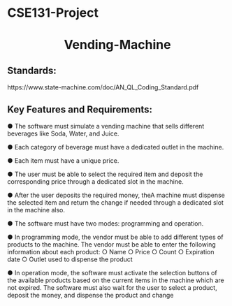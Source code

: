# CSE131-Project
<h1 align="center" id="title">Vending-Machine</h1>
 
<h2>Standards:</h2>
https://www.state-machine.com/doc/AN_QL_Coding_Standard.pdf

<h2>Key Features and Requirements:</h2>
● The software must simulate a vending machine that sells different beverages
like Soda, Water, and Juice.

● Each category of beverage must have a dedicated outlet in the machine.

● Each item must have a unique price.

● The user must be able to select the required item and deposit the
corresponding price through a dedicated slot in the machine.

● After the user deposits the required money, theA machine must
dispense the selected item and return the change if needed through a
dedicated slot in the machine also.

● The software must have two modes: programming and operation.

● In programming mode, the vendor must be able to add different types of
products to the machine. The vendor must be able to enter the following
information about each product:
○ Name
○ Price
○ Count
○ Expiration date
○ Outlet used to dispense the product

● In operation mode, the software must activate the selection buttons of the
available products based on the current items in the machine which are not
expired. The software must also wait for the user to select a product, deposit
the money, and dispense the product and change
